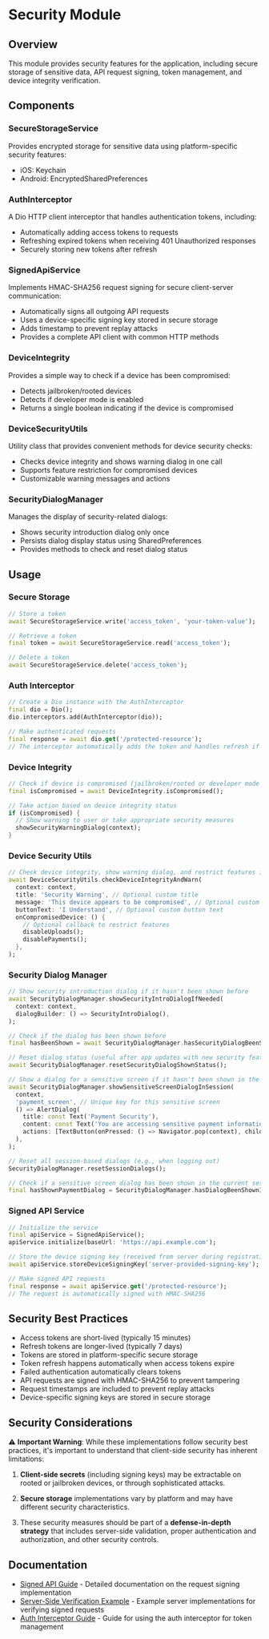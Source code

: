 # Security Module

## Overview
This module provides security features for the application, including secure storage of sensitive data, API request signing, token management, and device integrity verification.

## Components

### SecureStorageService
Provides encrypted storage for sensitive data using platform-specific security features:
- iOS: Keychain
- Android: EncryptedSharedPreferences

### AuthInterceptor
A Dio HTTP client interceptor that handles authentication tokens, including:
- Automatically adding access tokens to requests
- Refreshing expired tokens when receiving 401 Unauthorized responses
- Securely storing new tokens after refresh

### SignedApiService
Implements HMAC-SHA256 request signing for secure client-server communication:
- Automatically signs all outgoing API requests
- Uses a device-specific signing key stored in secure storage
- Adds timestamp to prevent replay attacks
- Provides a complete API client with common HTTP methods

### DeviceIntegrity
Provides a simple way to check if a device has been compromised:
- Detects jailbroken/rooted devices
- Detects if developer mode is enabled
- Returns a single boolean indicating if the device is compromised

### DeviceSecurityUtils
Utility class that provides convenient methods for device security checks:
- Checks device integrity and shows warning dialog in one call
- Supports feature restriction for compromised devices
- Customizable warning messages and actions

### SecurityDialogManager
Manages the display of security-related dialogs:
- Shows security introduction dialog only once
- Persists dialog display status using SharedPreferences
- Provides methods to check and reset dialog status

## Usage

### Secure Storage
```dart
// Store a token
await SecureStorageService.write('access_token', 'your-token-value');

// Retrieve a token
final token = await SecureStorageService.read('access_token');

// Delete a token
await SecureStorageService.delete('access_token');
```

### Auth Interceptor
```dart
// Create a Dio instance with the AuthInterceptor
final dio = Dio();
dio.interceptors.add(AuthInterceptor(dio));

// Make authenticated requests
final response = await dio.get('/protected-resource');
// The interceptor automatically adds the token and handles refresh if needed
```

### Device Integrity
```dart
// Check if device is compromised (jailbroken/rooted or developer mode enabled)
final isCompromised = await DeviceIntegrity.isCompromised();

// Take action based on device integrity status
if (isCompromised) {
  // Show warning to user or take appropriate security measures
  showSecurityWarningDialog(context);
}
```

### Device Security Utils
```dart
// Check device integrity, show warning dialog, and restrict features in one call
await DeviceSecurityUtils.checkDeviceIntegrityAndWarn(
  context: context,
  title: 'Security Warning', // Optional custom title
  message: 'This device appears to be compromised', // Optional custom message
  buttonText: 'I Understand', // Optional custom button text
  onCompromisedDevice: () {
    // Optional callback to restrict features
    disableUploads();
    disablePayments();
  },
);
```

### Security Dialog Manager
```dart
// Show security introduction dialog if it hasn't been shown before
await SecurityDialogManager.showSecurityIntroDialogIfNeeded(
  context: context,
  dialogBuilder: () => SecurityIntroDialog(),
);

// Check if the dialog has been shown before
final hasBeenShown = await SecurityDialogManager.hasSecurityDialogBeenShown();

// Reset dialog status (useful after app updates with new security features)
await SecurityDialogManager.resetSecurityDialogShownStatus();

// Show a dialog for a sensitive screen if it hasn't been shown in the current session
await SecurityDialogManager.showSensitiveScreenDialogInSession(
  context,
  'payment_screen', // Unique key for this sensitive screen
  () => AlertDialog(
    title: const Text('Payment Security'),
    content: const Text('You are accessing sensitive payment information.'),
    actions: [TextButton(onPressed: () => Navigator.pop(context), child: const Text('OK'))],
  ),
);

// Reset all session-based dialogs (e.g., when logging out)
SecurityDialogManager.resetSessionDialogs();

// Check if a sensitive screen dialog has been shown in the current session
final hasShownPaymentDialog = SecurityDialogManager.hasDialogBeenShownInSession('payment_screen');
```

### Signed API Service
```dart
// Initialize the service
final apiService = SignedApiService();
apiService.initialize(baseUrl: 'https://api.example.com');

// Store the device signing key (received from server during registration)
await apiService.storeDeviceSigningKey('server-provided-signing-key');

// Make signed API requests
final response = await apiService.get('/protected-resource');
// The request is automatically signed with HMAC-SHA256
```

## Security Best Practices
- Access tokens are short-lived (typically 15 minutes)
- Refresh tokens are longer-lived (typically 7 days)
- Tokens are stored in platform-specific secure storage
- Token refresh happens automatically when access tokens expire
- Failed authentication automatically clears tokens
- API requests are signed with HMAC-SHA256 to prevent tampering
- Request timestamps are included to prevent replay attacks
- Device-specific signing keys are stored in secure storage

## Security Considerations

⚠️ **Important Warning**: While these implementations follow security best practices, it's important to understand that client-side security has inherent limitations:

1. **Client-side secrets** (including signing keys) may be extractable on rooted or jailbroken devices, or through sophisticated attacks.

2. **Secure storage** implementations vary by platform and may have different security characteristics.

3. These security measures should be part of a **defense-in-depth strategy** that includes server-side validation, proper authentication and authorization, and other security controls.

## Documentation

- [Signed API Guide](signed_api_guide.md) - Detailed documentation on the request signing implementation
- [Server-Side Verification Example](server_side_verification_example.md) - Example server implementations for verifying signed requests
- [Auth Interceptor Guide](auth_interceptor_guide.md) - Guide for using the auth interceptor for token management